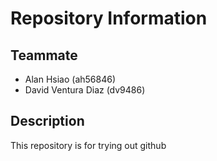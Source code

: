 # Repository Information

## Teammate
- Alan Hsiao (ah56846)
- David Ventura Diaz (dv9486)

## Description
This repository is for trying out github
